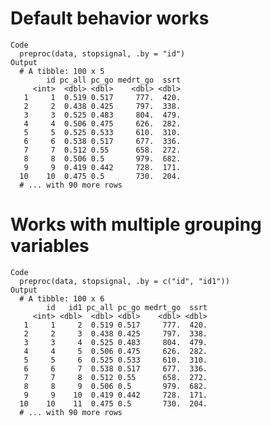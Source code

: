 # Default behavior works

    Code
      preproc(data, stopsignal, .by = "id")
    Output
      # A tibble: 100 x 5
            id pc_all pc_go medrt_go  ssrt
         <int>  <dbl> <dbl>    <dbl> <dbl>
       1     1  0.519 0.517     777.  420.
       2     2  0.438 0.425     797.  338.
       3     3  0.525 0.483     804.  479.
       4     4  0.506 0.475     626.  282.
       5     5  0.525 0.533     610.  310.
       6     6  0.538 0.517     677.  336.
       7     7  0.512 0.55      658.  272.
       8     8  0.506 0.5       979.  682.
       9     9  0.419 0.442     728.  171.
      10    10  0.475 0.5       730.  204.
      # ... with 90 more rows

# Works with multiple grouping variables

    Code
      preproc(data, stopsignal, .by = c("id", "id1"))
    Output
      # A tibble: 100 x 6
            id   id1 pc_all pc_go medrt_go  ssrt
         <int> <dbl>  <dbl> <dbl>    <dbl> <dbl>
       1     1     2  0.519 0.517     777.  420.
       2     2     3  0.438 0.425     797.  338.
       3     3     4  0.525 0.483     804.  479.
       4     4     5  0.506 0.475     626.  282.
       5     5     6  0.525 0.533     610.  310.
       6     6     7  0.538 0.517     677.  336.
       7     7     8  0.512 0.55      658.  272.
       8     8     9  0.506 0.5       979.  682.
       9     9    10  0.419 0.442     728.  171.
      10    10    11  0.475 0.5       730.  204.
      # ... with 90 more rows

